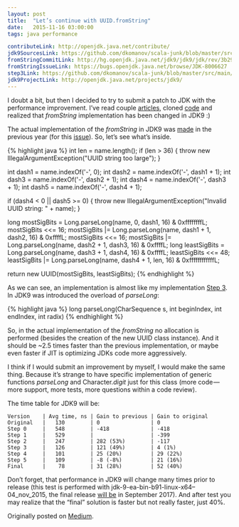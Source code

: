 ```yaml
---
layout: post
title:  "Let’s continue with UUID.fromString"
date:   2015-11-16 03:00:00
tags: java performance

contributeLink: http://openjdk.java.net/contribute/
jdk9SourcesLink: https://github.com/dkomanov/scala-junk/blob/master/src/main/scala/com/komanov/uuid/UuidJavaFinalUtils.java
fromStringCommitLink: http://hg.openjdk.java.net/jdk9/jdk9/jdk/rev/3b298c230549
fromStringIssueLink: https://bugs.openjdk.java.net/browse/JDK-8006627
step3Link: https://github.com/dkomanov/scala-junk/blob/master/src/main/scala/com/komanov/uuid/UuidJava3Utils.java
jdk9ProjectLink: http://openjdk.java.net/projects/jdk9/
---
```


I doubt a bit, but then I decided to try to submit a patch to JDK with
the performance improvement. I’ve read couple [articles]({{page.contributeLink}}),
cloned [code]({{page.jdk9SourcesLink}}) and realized that _fromString_
implementation has been changed in JDK9 :)

The actual implementation of the _fromString_ in JDK9 was
[made]({{page.fromStringCommitLink}}) in the previous year
(for this [issue]({{page.fromStringIssueLink}})). So, let’s see what’s inside.

{% highlight java %}
int len = name.length();
if (len > 36) {
    throw new IllegalArgumentException("UUID string too large");
}

int dash1 = name.indexOf('-', 0);
int dash2 = name.indexOf('-', dash1 + 1);
int dash3 = name.indexOf('-', dash2 + 1);
int dash4 = name.indexOf('-', dash3 + 1);
int dash5 = name.indexOf('-', dash4 + 1);

if (dash4 < 0 || dash5 >= 0) {
    throw new IllegalArgumentException("Invalid UUID string: " + name);
}

long mostSigBits = Long.parseLong(name, 0, dash1, 16) & 0xffffffffL;
mostSigBits <<= 16;
mostSigBits |= Long.parseLong(name, dash1 + 1, dash2, 16) & 0xffffL;
mostSigBits <<= 16;
mostSigBits |= Long.parseLong(name, dash2 + 1, dash3, 16) & 0xffffL;
long leastSigBits = Long.parseLong(name, dash3 + 1, dash4, 16) & 0xffffL;
leastSigBits <<= 48;
leastSigBits |= Long.parseLong(name, dash4 + 1, len, 16) & 0xffffffffffffL;

return new UUID(mostSigBits, leastSigBits);
{% endhighlight %}

As we can see, an implementation is almost like my implementation [Step 3]({{page.step3Link}}).
In JDK9 was introduced the overload of _parseLong_:

{% highlight java %}
long parseLong(CharSequence s, int beginIndex, int endIndex, int radix)
{% endhighlight %}

So, in the actual implementation of the _fromString_ no allocation is performed
(besides the creation of the new UUID class instance). And it should be ~2.5
times faster than the previous implementation, or maybe even faster if JIT is
optimizing JDKs code more aggressively.

I think if I would submit an improvement by myself, I would make the same thing.
Because it’s strange to have specific implementation of generic functions
_parseLong_ and Character._digit_ just for this class (more code — more support,
more tests, more questions within a code review).

The time table for JDK9 will be:

```
Version    | Avg time, ns | Gain to previous | Gain to original
Original   |   130        | 0                | 0
Step 0     |   548        | -418             | -418
Step 1     |   529        |                  | -399
Step 2     |   247        | 282 (53%)        | -117
Step 3     |   126        | 121 (49%)        | 4 (1%)
Step 4     |   101        | 25 (20%)         | 29 (22%)
Step 5     |   109        | -8 (-8%)         | 21 (16%)
Final      |    78        | 31 (28%)         | 52 (40%)
```

Don’t forget, that performance in JDK9 will change many times prior to release
(this test is performed with jdk-9-ea-bin-b91-linux-x64–04_nov_2015, the final
release [will be]({{page.jdk9ProjectLink}}) in September 2017). And after test
you may realize that the “final” solution is faster but not really faster, just 40%.

Originally posted on [Medium](https://medium.com/@dkomanov/let-s-continue-with-uuid-fromstring-5d65778e22c9).
